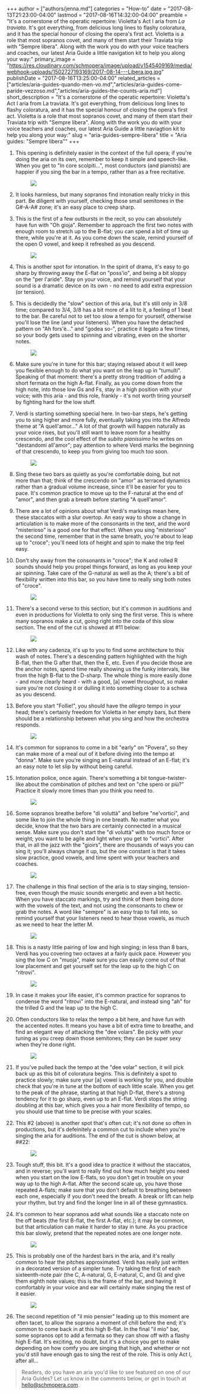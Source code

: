+++
author = ["authors/jenna.md"]
categories = "How-to"
date = "2017-08-13T21:23:00-04:00"
lastmod = "2017-08-16T14:32:00-04:00"
preamble = "It's a cornerstone of the operatic repertoire: Violetta's Act I aria from *La traviata*. It's got everything, from delicious long lines to flashy coloratura, and it has the special honour of closing the opera's first act. Violetta is a role that most sopranos covet, and many of them start their Traviata trip with \"Sempre libera\". Along with the work you do with your voice teachers and coaches, our latest Aria Guide a little navigation kit to help you along your way:"
primary_image = "https://res.cloudinary.com/schmopera/image/upload/v1545409169/media/webhook-uploads/1502727193169/2017-08-14---Libera.jpg.jpg"
publishDate = "2017-08-16T13:25:00-04:00"
related_articles = ["articles/aria-guides-quando-men-vo.md","articles/aria-guides-come-paride-vezzoso.md","articles/aria-guides-the-counts-aria.md"]
short_description = "It&#039;s a cornerstone of the operatic repertoire: Violetta&#039;s Act I aria from La traviata. It&#039;s got everything, from delicious long lines to flashy coloratura, and it has the special honour of closing the opera&#039;s first act. Violetta is a role that most sopranos covet, and many of them start their Traviata trip with &quot;Sempre libera&quot;. Along with the work you do with your voice teachers and coaches, our latest Aria Guide a little naviagtion kit to help you along your way:"
slug = "aria-guides-sempre-libera"
title = "Aria guides: &quot;Sempre libera&quot;"
+++

1. This opening is definitely easier in the context of the full opera; if you're doing the aria on its own, remember to keep it simple and speech-like. When you get to "In core scolpiti...", most conductors (and pianists) are happier if you sing the bar in a tempo, rather than as a free recitative.<figure data-type="image">
![](https://res.cloudinary.com/schmopera/image/upload/v1545409169/media/webhook-uploads/1502673569866/Aria-guide---Violetta---annotated-1.jpg)
</figure>

2. It looks harmless, but many sopranos find intonation really tricky in this part. Be diligent with yourself, checking those small semitones in the G#-A-A# zone; it's an easy place to creep sharp.

3. This is the first of a few outbursts in the recit, so you can absolutely have fun with "Oh gioja". Remember to approach the first two notes with enough room to stretch up to the B-flat; you can spend a bit of time up there, while you're at it. As you come down the scale, remind yourself of the open O vowel, and keep it refreshed as you descend.<figure data-type="image">
![](https://res.cloudinary.com/schmopera/image/upload/v1545409169/media/webhook-uploads/1502673578862/Aria-guide---Violetta---annotated---2.jpg)
</figure>

4. This is another spot for intonation. In the spirit of drama, it's easy to go sharp by throwing away the E-flat on "poss'io", and being a bit sloppy on the "per l'aride". Stay on your voice, and remind yourself that your sound is a dramatic device on its own - no need to add extra expression (or tension).

5. This is decidedly the "slow" section of this aria, but it's still only in 3/8 time; compared to 3/4, 3/8 has a bit more of a lilt to it, a feeling of 1 beat to the bar. Be careful not to set too slow a tempo for yourself, otherwise you'll lose the line (and your listeners). When you have the detached pattern on "Ah fors'è..." and "godea so-", practice it legato a few times, so your body gets used to spinning and vibrating, even on the shorter notes.<figure data-type="image">
![](https://res.cloudinary.com/schmopera/image/upload/v1545409169/media/webhook-uploads/1502675031974/Aria-guide---Violetta---full-2.5.jpg)
</figure>

6. Make sure you're in tune for this bar; staying relaxed about it will keep you flexible enough to do what you want on the leap up in "tumulti". Speaking of that moment: there's a pretty strong tradition of adding a short fermata on the high A-flat. Finally, as you come down from the high note, into those low Gs and Fs, stay in a high position with your voice; with this aria - and this role, frankly - it's not worth tiring yourself by fighting hard for the low stuff.

7. Verdi is starting something special here. In two-bar steps, he's getting you to sing higher and more fully, eventually taking you into the Alfredo theme at "A quell'amor..." A lot of that growth will happen naturally as your voice rises, but you'll still want to leave room for a healthy crescendo, and the cool effect of the *subito pianissimo* he writes on "destandomi all'amor"; pay attention to where Verdi marks the beginning of that crescendo, to keep you from giving too much too soon.<figure data-type="image">
![](https://res.cloudinary.com/schmopera/image/upload/v1545409169/media/webhook-uploads/1502673589692/Aria-guide---Violetta---annotated---3.jpg)
</figure>

8. Sing these two bars as quietly as you're comfortable doing, but not more than that; think of the crescendo on "amor" as terraced dynamics rather than a gradual volume increase, since it'll be easier for you to pace. It's common practice to move up to the F-natural at the end of "amor", and then grab a breath before starting "A quell'amor".

9. There are a lot of opinions about what Verdi's markings mean here, these staccatos with a slur overtop. An easy way to show a change in articulation is to make more of the consonants in the text, and the word "misterioso" is a good one for that effect. When you sing "misterioso" the second time, remember that in the same breath, you're about to leap up to "croce"; you'll need lots of height and spin to make the trip feel easy.

10. Don't shy away from the consonants in "croce"; the K and rolled R sounds should help you propel things forward, as long as you keep your air spinning. Take care of the G-natural as well as the A; there's a bit of flexibility written into this bar, so you have time to really sing both notes of "croce".<figure data-type="image">
![](https://res.cloudinary.com/schmopera/image/upload/v1545409169/media/webhook-uploads/1502675043712/Aria-guide---Violetta---full-3.5.jpg)
</figure>

11. There's a second verse to this section, but it's common in auditions and even in productions for Violetta to only sing the first verse. This is where many sopranos make a cut, going right into the coda of this slow section. The end of the cut is showed at #11 below:<figure data-type="image">
![](https://res.cloudinary.com/schmopera/image/upload/v1545409169/media/webhook-uploads/1502675055801/Aria-guide---Violetta--annotated---3.75.jpg)
</figure>

12. Like with any cadenza, it's up to you to find some architecture to this wash of notes. There's a descending pattern highlighted with the high B-flat, then the G after that, then the E, etc. Even if you decide those are the anchor notes, spend time really showing us the funky intervals, like from the high B-flat to the D-sharp. The whole thing is more easily done - and more clearly heard - with a good, [a] vowel throughout, so make sure you're not closing it or dulling it into something closer to a schwa as you descend.

13. Before you start "Follie!", you should have the *allegro* tempo in your head; there's certainly freedom for Violetta in her empty bars, but there should be a relationship between what you sing and how the orchestra responds.<figure data-type="image">
![](https://res.cloudinary.com/schmopera/image/upload/v1545409169/media/webhook-uploads/1502673685407/Aria-guide---Violetta--annotated---4.jpg)
</figure>

14. It's common for sopranos to come in a bit "early" on "Povera", so they can make more of a meal out of it before diving into the tempo at "donna". Make sure you're singing an E-natural instead of an E-flat; it's an easy note to let slip by without being careful.

15. Intonation police, once again. There's something a bit tongue-twister-like about the combination of pitches and text on "che spero or più?" Practice it slowly more times than you think you need to.<figure data-type="image">
![](https://res.cloudinary.com/schmopera/image/upload/v1545409169/media/webhook-uploads/1502673710333/Aria-guide---Violetta--annotated---5.jpg)
</figure>

16. Some sopranos breathe before "di voluttà" and before "ne'vortici", and some like to join the whole thing in one breath. No matter what you decide, know that the two bars are certainly connected in a musical sense. Make sure you don't start the "di voluttà" with too much force or weight; you want to be agile and light when you get to "vortici". After that, in all the jazz with the "gioirs", there are thousands of ways you can sing it; you'll always change it up, but the one constant is that it takes slow practice, good vowels, and time spent with your teachers and coaches.<figure data-type="image">
![](https://res.cloudinary.com/schmopera/image/upload/v1545409169/media/webhook-uploads/1502673720273/Aria-guide---Violetta---annotated---6.jpg)
</figure>

17. The challenge in this final section of the aria is to stay singing, tension-free, even though the music sounds energetic and even a bit hectic. When you have staccato markings, try and think of them being done with the vowels of the text, and not using the consonants to chew or grab the notes. A word like "sempre" is an easy trap to fall into, so remind yourself that your listeners need to hear those vowels, as much as we need to hear the letter M.<figure data-type="image">
![](https://res.cloudinary.com/schmopera/image/upload/v1545409169/media/webhook-uploads/1502673733386/Aria-guide---Violetta---annotated---7.jpg)
</figure>

18. This is a nasty little pairing of low and high singing; in less than 8 bars, Verdi has you covering two octaves at a fairly quick pace. However you sing the low C on "muoja", make sure you can easily come out of that low placement and get yourself set for the leap up to the high C on "ritrovi".<figure data-type="image">
![](https://res.cloudinary.com/schmopera/image/upload/v1545409169/media/webhook-uploads/1502673746816/Aria-guide---Violetta---annotated---8.jpg)
</figure>

19. In case it makes your life easier, it's common practice for sopranos to condense the word "ritrovi" into the E-natural, and instead sing "ah" for the trilled G and the leap up to the high C. 

20. Often conductors like to relax the tempo a bit here, and have fun with the accented notes. It means you have a bit of extra time to breathe, and find an elegant way of attacking the "dee volars". Be picky with your tuning as you creep down those semitones; they can be super sexy when they're done right.<figure data-type="image">
![](https://res.cloudinary.com/schmopera/image/upload/v1545409169/media/webhook-uploads/1502673758010/Aria-guide---Violetta---annotated-8.5.jpg)
</figure>

21. If you've pulled back the tempo at the "dee volar" section, it will pick back up as this bit of coloratura begins. This is definitely a spot to practice slowly; make sure your [a] vowel is working for you, and double check that you're in tune at the bottom of each little scale. When you get to the peak of the phrase, starting at that high D-flat, there's a strong tendency for it to go sharp, even up to an E-flat. Verdi stops the string doubling at this bar, which gives you a hair more flexibility of tempo, so you should use that time to be precise with your scales.

22. This #2 (above) is another spot that's often cut; it's not done so often in productions, but it's defeinitely a common cut to include when you're singing the aria for auditions. The end of the cut is shown below, at ##22:<figure data-type="image">![](https://res.cloudinary.com/schmopera/image/upload/v1545409169/media/webhook-uploads/1502673773792/Aria-guide---Violetta---annotated-9.jpg)
</figure>

23. Tough stuff, this bit. It's a good idea to practice it without the staccatos, and in reverse; you'll want to really find out how much height you need when you start on the low E-flats, so you don't get in trouble on your way up to the high A-flat. After the second scale up, you have those repeated A-flats; make sure that you don't default to breathing between each one, especially if you don't need the breath. A break or lift can help your rhythm, but try and find the longer line in all of these gymnastics.

24. It's common to hear sopranos add what sounds like a staccato note on the off beats (the first B-flat, the first A-flat, etc.); it may be common, but that articulation can make it harder to stay in tune. As you practice this bar slowly, pretend that the repeated notes are one longer note.<figure data-type="image">![](https://res.cloudinary.com/schmopera/image/upload/v1545409169/media/webhook-uploads/1502673798094/Aria-guide---Violetta---annotated-9.5.jpg)
</figure>

25. This is probably one of the hardest bars in the aria, and it's really common to hear the pitches approximated. Verdi has really just written in a decorated version of a simpler tune. Try taking the first of each sixteenth-note pair (the C, A-natural, G, E-natural, C, and G) and give them eighth note values; this is the frame of the bar, and having it comfortably in your voice and ear will certainly make singing the rest of it easier.<figure data-type="image">![](https://res.cloudinary.com/schmopera/image/upload/v1545409169/media/webhook-uploads/1502673812897/Aria-guide---Violetta---annotated-10.jpg)
</figure>

26. The second repetition of "il mio pensier" leading up to this moment are often tacet, to allow the soprano a moment of chill before the end; it's common to come back in at this high B-flat. In the final "il mio" bar, some sopranos opt to add a fermata so they can show off with a flashy high E-flat. It's exciting, no doubt, but it's a choice you get to make depending on how comfy you are singing that high, and whether or not you'd still have enough gas to sing the rest of the role. This is only Act I, after all...

>Readers, do you have an aria you'd like to see featured on one of our Aria Guides? Let us know in the comments below, or get in touch at [hello@schmopera.com](mailto:hello@schmopera.com).
